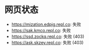 # 网页状态
- https://mization.edpjg.repl.co: 失败
- https://sak.kmco.repl.co: 失败
- https://ssd.zockq.repl.co: 失败 (403)
- https://ask.skzey.repl.co: 失败 (403)
